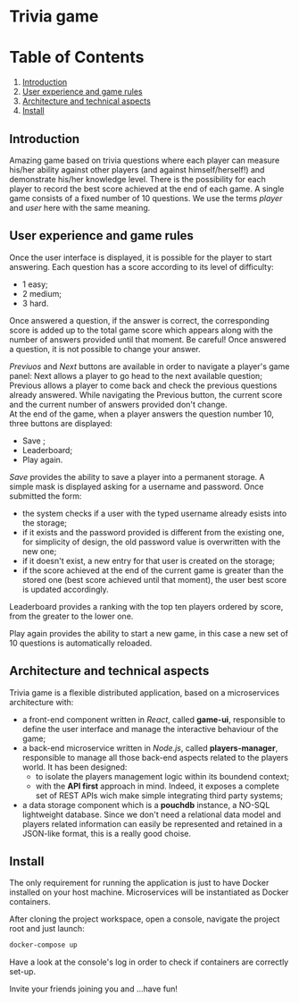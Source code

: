 # Trivia game

# Table of Contents
1. [Introduction](#Introduction)
2. [User experience and game rules](#user-interface-and-rules)
3. [Architecture and technical aspects](#architecture-and-technical-aspects)
4. [Install](#Install)

## Introduction
Amazing game based on trivia questions where each player can measure his/her ability against other players (and against himself/herself!) and demonstrate his/her knowledge level. There is the possibility for each player to record the best score achieved at the end of each game. A single game consists of a fixed number of 10 questions. We use the terms *player* and *user* here with the same meaning.   

## User experience and game rules
Once the user interface is displayed, it is possible for the player to start answering. Each question has a score according to its level of difficulty: 
- 1 easy;
- 2 medium;
- 3 hard.

Once answered a question, if the answer is correct, the corresponding score is added up to the total game score which appears along with the number of answers provided until that moment.
Be careful! Once answered a question, it is not possible to change your answer.

*Previuos* and *Next* buttons are available in order to navigate a player's game panel: Next allows a player to go head to the next available question; Previous allows a player to come back and check the previous questions already answered.
While navigating the Previous button, the current score and the current number of answers provided don't change.      
At the end of the game, when a player answers the question number 10, three buttons are displayed: 
- Save ;
- Leaderboard;
- Play again.  

*Save* provides the ability to save a player into a permanent storage. A simple mask is displayed asking for a username and password. Once submitted the form:
- the system checks if a user with the typed username already esists into the storage;
- if it exists and the password provided is different from the existing one, for simplicity of design, the old password value is overwritten with the new one;
- if it doesn't exist, a new entry for that user is created on the storage;
- if the score achieved at the end of the current game is greater than the stored one (best score achieved until that moment), the user best score is updated accordingly. 

Leaderboard provides a ranking with the top ten players ordered by score, from the greater to the lower one.

Play again provides the ability to start a new game, in this case a new set of 10 questions is automatically reloaded. 

## Architecture and technical aspects
Trivia game is a flexible distributed application, based on a microservices architecture with:
- a front-end component written in *React*, called **game-ui**, responsible to define the user interface and manage the interactive behaviour of the game;
- a back-end microservice written in *Node.js*, called **players-manager**, responsible to manage all those back-end aspects related to the players world. It has been designed:
    - to isolate the players management logic within its boundend context;
    - with the **API first** approach in mind. Indeed, it exposes a complete set of REST APIs wich make simple integrating third party systems;      
- a data storage component which is a **pouchdb** instance, a NO-SQL lightweight database. Since we don't need a relational data model and players related information can easily be represented and retained in a JSON-like format, this is a really good choise.     

## Install
The only requirement for running the application is just to have Docker installed on your host machine.
Microservices will be instantiated as Docker containers. 

After cloning the project workspace, open a console, navigate the project root and just launch: 

```sh
docker-compose up
```

Have a look at the console's log in order to check if containers are correctly set-up.

Invite your friends joining you and ...have fun!